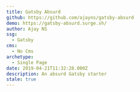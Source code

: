 ```yaml
---
title: Gatsby Absurd
github: https://github.com/ajayns/gatsby-absurd
demo: https://gatsby-absurd.surge.sh/
author: Ajay NS
ssg:
  - Gatsby
cms:
  - No Cms
archetype:
  - Single Page
date: 2019-04-21T11:32:28.000Z
description: An absurd Gatsby starter
stale: true
---
```

